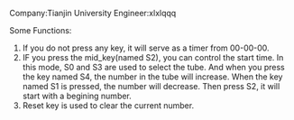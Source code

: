 Company:Tianjin University
Engineer:xlxlqqq


Some Functions:
1. If you do not press any key, it will serve as a timer from 00-00-00.
2. IF you press the mid_key(named S2), you can control the start time.
	In this mode, S0 and S3 are used to select the tube. And when you press 
	the key named S4, the number in the tube will increase. When the key
	named S1 is pressed, the number will decrease. Then press S2, it will 
	start with a begining number.
3. Reset key is used to clear the current number.



